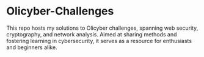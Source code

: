# Olicyber-Challenges
This repo hosts my solutions to Olicyber challenges, spanning web security, cryptography, and network analysis. Aimed at sharing methods and fostering learning in cybersecurity, it serves as a resource for enthusiasts and beginners alike.
